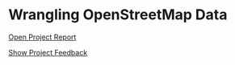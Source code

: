 # Wrangling OpenStreetMap Data

[Open Project Report](https://github.com/cmgiler/Udacity-Data-Analyst-Nanodegree/blob/master/3.Wrangle-OpenStreetMap-Data/OSM%20Report_CGiler_31Jul16.pdf)

[Show Project Feedback](https://github.com/cmgiler/Udacity-Data-Analyst-Nanodegree/blob/master/3.Wrangle-OpenStreetMap-Data/Udacity_P3_Project_Feedback.pdf)
